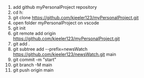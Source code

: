 1.  add github myPersonalProject repository
2.  cd h:
3.  git clone https://github.com/kieeler123/myPersonalProject.git
4.  open folder myPersonalProject on vscode
5.  git init
6.  git remote add origin https://github.com/kieeler123/myPersonalProject.git
7.  git add .
8.  git subtree add --prefix=newsWatch https://github.com/kieeler123/newsWatch.git main
9.  git commit -m "start"
10. git branch -M main
11. git push origin main
